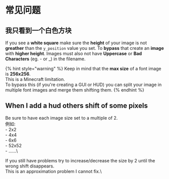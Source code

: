 # 常见问题

## 我只看到一个白色方块

If you see a **white square** make sure the **height** of your image is not **greather** than the `y_position` value you set. To **bypass** that create an **image** with **higher height**. Images must also not have **Uppercase** or **Bad Characters** (eg. - or _) in the filename.

{% hint style="warning" %}
Keep in mind that the **max size** of a font image is **256x256**.\
This is a Minecraft limitation.\
To bypass this (if you're creating a GUI or HUD) you can split your image in multiple font images and merge them shifting them.
{% endhint %}

## When I add a hud others shift of some pixels

Be sure to have each image size set to a multiple of 2.\
例如:\
\- 2x2\
\- 4x4\
\- 6x6\
\- 52x52\
\- ......\


If you still have problems try to increase/decrease the size by 2 until the wrong shift disappears.\
This is an approximation problem I cannot fix.\
